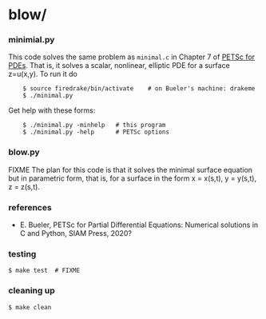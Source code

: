 blow/
=====

### minimial.py

This code solves the same problem as `minimal.c` in Chapter 7 of [PETSc for PDEs](https://github.com/bueler/p4pdes).  That is, it solves a scalar, nonlinear, elliptic PDE for a surface z=u(x,y).  To run it do

        $ source firedrake/bin/activate    # on Bueler's machine: drakeme
        $ ./minimal.py

Get help with these forms:

        $ ./minimal.py -minhelp   # this program
        $ ./minimal.py -help      # PETSc options

### blow.py

FIXME The plan for this code is that it solves the minimal surface equation but in parametric form, that is, for a surface in the form x = x(s,t), y = y(s,t), z = z(s,t). 

### references

* E. Bueler, PETSc for Partial Differential Equations: Numerical solutions in C and Python, SIAM Press, 2020?

### testing

    $ make test  # FIXME

### cleaning up

    $ make clean

